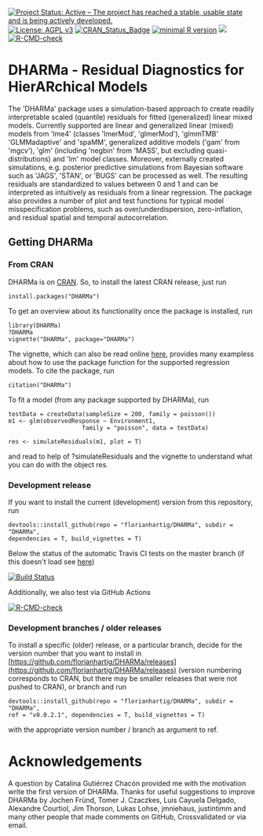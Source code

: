 [![Project Status: Active – The project has reached a stable, usable state and is being actively developed.](http://www.repostatus.org/badges/latest/active.svg)](http://www.repostatus.org/#active)
[![License: AGPL v3](https://img.shields.io/badge/License-AGPL%20v3-blue.svg)](https://www.gnu.org/licenses/agpl-3.0)
[![CRAN_Status_Badge](http://www.r-pkg.org/badges/version/DHARMa)](https://cran.r-project.org/package=DHARMa)
[![minimal R version](https://img.shields.io/badge/R%3E%3D-3.0.2-6666ff.svg)](https://cran.r-project.org/)
[![](https://cranlogs.r-pkg.org/badges/DHARMa)](https://cran.r-project.org/package=DHARMa)
[![R-CMD-check](https://github.com/EttnerAndreas/DHARMa/workflows/R-CMD-check/badge.svg)](https://github.com/EttnerAndreas/DHARMa/actions)

# DHARMa - Residual Diagnostics for HierARchical Models

The 'DHARMa' package uses a simulation-based approach to create readily interpretable scaled (quantile) residuals for fitted (generalized) linear mixed models. Currently supported are linear and generalized linear (mixed) models from 'lme4' (classes 'lmerMod', 'glmerMod'), 'glmmTMB' 'GLMMadaptive' and 'spaMM', generalized additive models ('gam' from 'mgcv'), 'glm' (including 'negbin' from 'MASS', but excluding quasi-distributions) and 'lm' model classes. Moreover, externally created simulations, e.g. posterior predictive simulations from Bayesian software such as 'JAGS', 'STAN', or 'BUGS' can be processed as well. The resulting residuals are standardized to values between 0 and 1 and can be interpreted as intuitively as residuals from a linear regression. The package also provides a number of plot and test functions for typical model misspecification problems, such as over/underdispersion, zero-inflation, and residual spatial and temporal autocorrelation.

## Getting DHARMa

### From CRAN 

DHARMa is on [CRAN](https://cran.r-project.org/web/packages/DHARMa/index.html). So, to install the latest CRAN release, just run 

```{r}
install.packages("DHARMa")
```

To get an overview about its functionality once the package is installed, run

```{r}
library(DHARMa)
?DHARMa
vignette("DHARMa", package="DHARMa")
```
The vignette, which can also be read online [here](https://cran.r-project.org/web/packages/DHARMa/vignettes/DHARMa.html), provides many exampless about how to use the package function for the supported regression models. To cite the package, run 

```{r}
citation("DHARMa")
```

To fit a model (from any package supported by DHARMa), run 


```{r}
testData = createData(sampleSize = 200, family = poisson())
m1 <- glm(observedResponse ~ Environment1, 
                     family = "poisson", data = testData)

res <- simulateResiduals(m1, plot = T)
```

and read to help of ?simulateResiduals and the vignette to understand what you can do with the object res. 

### Development release 

If you want to install the current (development) version from this repository, run

```{r}
devtools::install_github(repo = "florianhartig/DHARMa", subdir = "DHARMa", 
dependencies = T, build_vignettes = T)
```
Below the status of the automatic Travis CI tests on the master branch (if this doesn't load see [here](https://travis-ci.org/florianhartig/DHARMa))

[![Build Status](https://travis-ci.com/florianhartig/DHARMa.svg?branch=master)](https://travis-ci.com/florianhartig/DHARMa)

Additionally, we also test via GitHub Actions

[![R-CMD-check](https://github.com/EttnerAndreas/DHARMa/workflows/R-CMD-check/badge.svg)](https://github.com/EttnerAndreas/DHARMa/actions)
### Development branches / older releases

To install a specific (older) release, or a particular branch, decide for the version number that you want to install in [https://github.com/florianhartig/DHARMa/releases](https://github.com/florianhartig/DHARMa/releases) (version numbering corresponds to CRAN, but there may be smaller releases that were not pushed to CRAN), or branch and run 

```{r}
devtools::install_github(repo = "florianhartig/DHARMa", subdir = "DHARMa", 
ref = "v0.0.2.1", dependencies = T, build_vignettes = T)
```
with the appropriate version number / branch as argument to ref. 

# Acknowledgements

A question by Catalina Gutiérrez Chacón provided me with the motivation write the first version of DHARMa. Thanks for useful suggestions to improve DHARMa by Jochen Fründ, Tomer J. Czaczkes, Luis Cayuela Delgado, Alexandre Courtiol, Jim Thorson, Lukas Lohse, jmniehaus, justintimm and many other people that made comments on GitHub, Crossvalidated or via email. 



